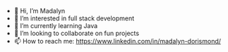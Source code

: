 - 👋 Hi, I’m Madalyn
- 👀 I’m interested in full stack development
- 🌱 I’m currently learning Java
- 💞️ I’m looking to collaborate on fun projects
- 📫 How to reach me: https://www.linkedin.com/in/madalyn-dorismond/

<!---
mdorismond/mdorismond is a ✨ special ✨ repository because its `README.md` (this file) appears on your GitHub profile.
You can click the Preview link to take a look at your changes.
--->
